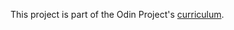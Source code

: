 This project is part of the Odin Project's [curriculum](https://www.theodinproject.com/courses/web-development-101/lessons/calculator).
